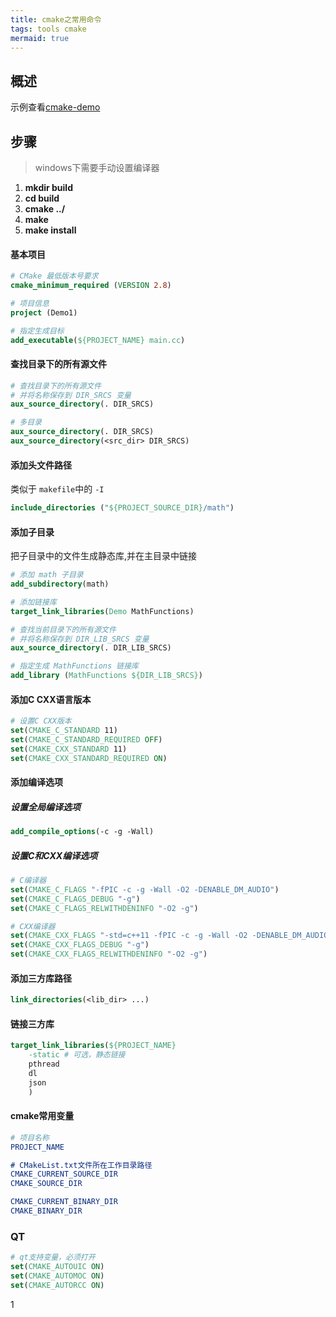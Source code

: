 ```yaml
---
title: cmake之常用命令
tags: tools cmake
mermaid: true
---
```


## 概述

示例查看[cmake-demo](https://gitee.com/wtping/cmake-demo)

## 步骤

> windows下需要手动设置编译器

1. **mkdir build**
2. **cd build**
3. **cmake ../**
4. **make**
5. **make install**

#### 基本项目

```cmake
# CMake 最低版本号要求
cmake_minimum_required (VERSION 2.8)

# 项目信息
project (Demo1)

# 指定生成目标
add_executable(${PROJECT_NAME} main.cc)
```

#### 查找目录下的所有源文件

```cmake
# 查找目录下的所有源文件
# 并将名称保存到 DIR_SRCS 变量
aux_source_directory(. DIR_SRCS)

# 多目录
aux_source_directory(. DIR_SRCS)
aux_source_directory(<src_dir> DIR_SRCS)
```

#### 添加头文件路径

类似于 `makefile`中的 `-I`

```cmake
include_directories ("${PROJECT_SOURCE_DIR}/math")
```

#### 添加子目录

把子目录中的文件生成静态库,并在主目录中链接

```cmake
# 添加 math 子目录
add_subdirectory(math)

# 添加链接库
target_link_libraries(Demo MathFunctions)
```

```cmake
# 查找当前目录下的所有源文件
# 并将名称保存到 DIR_LIB_SRCS 变量
aux_source_directory(. DIR_LIB_SRCS)

# 指定生成 MathFunctions 链接库
add_library (MathFunctions ${DIR_LIB_SRCS})
```

#### 添加C CXX语言版本

```cmake
# 设置C CXX版本
set(CMAKE_C_STANDARD 11)
set(CMAKE_C_STANDARD_REQUIRED OFF)
set(CMAKE_CXX_STANDARD 11)
set(CMAKE_CXX_STANDARD_REQUIRED ON)
```

#### 添加编译选项

##### 设置全局编译选项

```cmake
add_compile_options(-c -g -Wall)
```

##### 设置C和CXX编译选项

```cmake
# C编译器
set(CMAKE_C_FLAGS "-fPIC -c -g -Wall -O2 -DENABLE_DM_AUDIO")
set(CMAKE_C_FLAGS_DEBUG "-g")
set(CMAKE_C_FLAGS_RELWITHDENINFO "-O2 -g")

# CXX编译器
set(CMAKE_CXX_FLAGS "-std=c++11 -fPIC -c -g -Wall -O2 -DENABLE_DM_AUDIO")
set(CMAKE_CXX_FLAGS_DEBUG "-g")
set(CMAKE_CXX_FLAGS_RELWITHDENINFO "-O2 -g")
```

#### 添加三方库路径

```cmake
link_directories(<lib_dir> ...)
```

#### 链接三方库

```cmake
target_link_libraries(${PROJECT_NAME} 
    -static # 可选，静态链接
    pthread
    dl
    json 
    )
```

#### cmake常用变量

```cmake
# 项目名称
PROJECT_NAME

# CMakeList.txt文件所在工作目录路径
CMAKE_CURRENT_SOURCE_DIR
CMAKE_SOURCE_DIR

CMAKE_CURRENT_BINARY_DIR
CMAKE_BINARY_DIR
```

### QT
```cmake
# qt支持变量，必须打开
set(CMAKE_AUTOUIC ON)
set(CMAKE_AUTOMOC ON)
set(CMAKE_AUTORCC ON)
```
1
